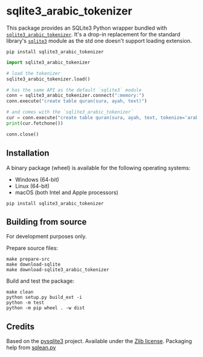 # sqlite3_arabic_tokenizer

This package provides an SQLite3 Python wrapper bundled
with [`sqlite3_arabic_tokenizer`](https://github.com/GreentechApps/sqlite3-arabic-tokenizer). It's a drop-in replacement
for the standard library's [`sqlite3`](https://docs.python.org/3/library/sqlite3.html) module as the std one doesn't
support loading extension.

```
pip install sqlite3_arabic_tokenizer
```

```python
import sqlite3_arabic_tokenizer

# load the tokenizer
sqlite3_arabic_tokenizer.load()

# has the same API as the default `sqlite3` module
conn = sqlite3_arabic_tokenizer.connect(":memory:")
conn.execute("create table quran(sura, ayah, text)")

# and comes with the `sqlite3_arabic_tokenizer`
cur = conn.execute("create table quran(sura, ayah, text, tokenize='arabic_tokenizer')")
print(cur.fetchone())

conn.close()
```

## Installation

A binary package (wheel) is available for the following operating systems:

- Windows (64-bit)
- Linux (64-bit)
- macOS (both Intel and Apple processors)

```
pip install sqlite3_arabic_tokenizer
```

## Building from source

For development purposes only.

Prepare source files:

```
make prepare-src
make download-sqlite
make download-sqlite3_arabic_tokenizer
```

Build and test the package:

```
make clean
python setup.py build_ext -i
python -m test
python -m pip wheel . -w dist
```

## Credits

Based on the [pysqlite3](https://github.com/coleifer/pysqlite3) project. Available under the [Zlib license](LICENSE).
Packaging help from [sqlean.py](https://github.com/nalgeon/sqlean.py)


